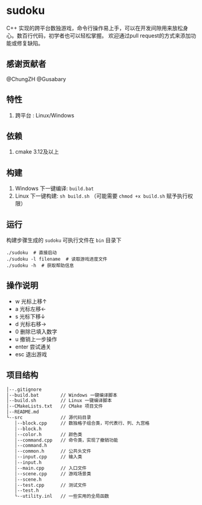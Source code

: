 # sudoku
C++ 实现的跨平台数独游戏，命令行操作易上手，可以在开发间隙用来放松身心。数百行代码，初学者也可以轻松掌握。
欢迎通过pull request的方式来添加功能或修复缺陷。

## 感谢贡献者
@ChungZH @Gusabary

## 特性
1. 跨平台 : Linux/Windows

## 依赖
1. cmake 3.12及以上

## 构建
1. Windows 下一键编译: `build.bat`
2. Linux 下一键构建: `sh build.sh` （可能需要 `chmod +x build.sh` 赋予执行权限）

## 运行
构建步骤生成的 `sudoku` 可执行文件在 `bin` 目录下
``` shell
./sudoku  # 直接启动
./sudoku -l filename  # 读取游戏进度文件
./sudoku -h  # 获取帮助信息
```

## 操作说明
- w 光标上移↑
- a 光标左移←
- s 光标下移↓
- d 光标右移→
- 0 删除已填入数字
- u 撤销上一步操作
- enter 尝试通关
- esc 退出游戏

## 项目结构
```bash
│--.gitignore  
│--build.bat        // Windows 一键编译脚本  
│--build.sh         // Linux 一键编译脚本  
│--CMakeLists.txt   // CMake 项目文件  
│--README.md     
└--src              // 源代码目录  
   │--block.cpp     // 数独格子组合类，可代表行、列、九宫格  
   │--block.h  
   │--color.h       // 颜色类  
   │--command.cpp   // 命令类，实现了撤销功能  
   │--command.h     
   │--common.h      // 公共头文件  
   │--input.cpp     // 输入类  
   │--input.h   
   │--main.cpp      // 入口文件  
   │--scene.cpp     // 游戏场景类  
   │--scene.h   
   │--test.cpp      // 测试文件  
   │--test.h  
   └--utility.inl   // 一些实用的全局函数  
```
